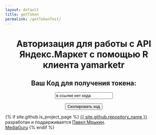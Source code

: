 ```yaml
---
layout: default
title: getToken
permalink: /getTokenTest/
---
```


<script>
  function copyCode() {
    var copyText = document.getElementById("txt1");
    copyText.select();
    document.execCommand("copy");
  }
    
  window.onload = function() {
  document.getElementById('txt1').value = window.location.href.slice(window.location.href.indexOf('=') + 1, window.location.href.slice().length);}
</script>
  
  <h1><center>Авторизация для работы с API Яндекс.Маркет с помощью R клиента <b>yamarketr</b></center></h1>
    <h2><center>Ваш Код для получения токена:</center></h2>
    <div class="tok_style">
    <center>
    <p>
      <input type="text" value="в ссылке нет кода" id="txt1">
      </p><p>
      <button onclick="copyCode()">Скопировать код</button>
     </p>
    </center>
    </div>


  <footer class="site-footer">
    {% if site.github.is_project_page %}
      <span class="site-footer-owner"><a href="{{ site.github.repository_url }}">{{ site.github.repository_name }}</a> разработан и поддерживается <a href="https://facebook.com/mrykin.pavel" target="_blank">Павел Мрыкин</a>.
        </br><a href="https://www.mediaguru.ru/" target="_blank">MediaGuru</a>
      </span>
    {% endif %}
  </footer>

